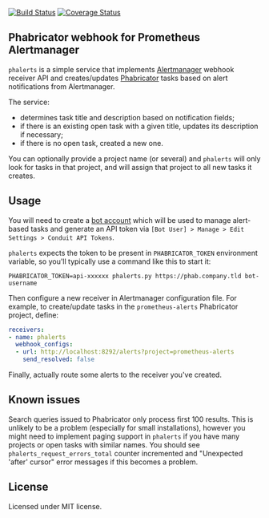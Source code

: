 [![Build Status](https://secure.travis-ci.org/knyar/phalerts.svg?branch=master)](http://travis-ci.org/knyar/phalerts?branch=master)
[![Coverage Status](https://coveralls.io/repos/github/knyar/phalerts/badge.svg?branch=master)](https://coveralls.io/github/knyar/phalerts?branch=master)

## Phabricator webhook for Prometheus Alertmanager

`phalerts` is a simple service that implements
[Alertmanager](https://github.com/prometheus/alertmanager) webhook receiver API
and creates/updates [Phabricator](https://www.phacility.com/phabricator/) tasks
based on alert notifications from Alertmanager.

The service:

* determines task title and description based on notification fields;
* if there is an existing open task with a given title, updates its description
  if necessary;
* if there is no open task, created a new one.

You can optionally provide a project name (or several) and `phalerts` will only
look for tasks in that project, and will assign that project to all new tasks it
creates.

## Usage

You will need to create a
[bot account](https://secure.phabricator.com/book/phabricator/article/users/#bot-accounts)
which will be used to manage alert-based tasks and generate an API token via
`[Bot User] > Manage > Edit Settings > Conduit API Tokens`.

`phalerts` expects the token to be present in `PHABRICATOR_TOKEN` environment
variable, so you'll typically use a command like this to start it:

```
PHABRICATOR_TOKEN=api-xxxxxx phalerts.py https://phab.company.tld bot-username
```

Then configure a new receiver in Alertmanager configuration file. For example,
to create/update tasks in the `prometheus-alerts` Phabricator project, define:

```yaml
receivers:
- name: phalerts
  webhook_configs:
  - url: http://localhost:8292/alerts?project=prometheus-alerts
    send_resolved: false
```

Finally, actually route some alerts to the receiver you've created.

## Known issues

Search queries issued to Phabricator only process first 100 results. This is
unlikely to be a problem (especially for small installations), however you might
need to implement paging support in `phalerts` if you have many projects or
open tasks with similar names. You should see `phalerts_request_errors_total`
counter incremented and "Unexpected 'after' cursor" error messages if this
becomes a problem.

## License

Licensed under MIT license.
